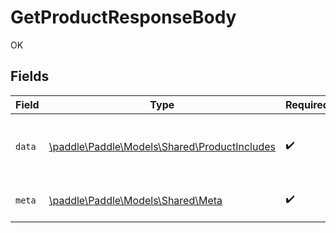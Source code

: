 # GetProductResponseBody

OK


## Fields

| Field                                                                                  | Type                                                                                   | Required                                                                               | Description                                                                            |
| -------------------------------------------------------------------------------------- | -------------------------------------------------------------------------------------- | -------------------------------------------------------------------------------------- | -------------------------------------------------------------------------------------- |
| `data`                                                                                 | [\paddle\Paddle\Models\Shared\ProductIncludes](../../models/shared/ProductIncludes.md) | :heavy_check_mark:                                                                     | Represents a product entity with included entities.                                    |
| `meta`                                                                                 | [\paddle\Paddle\Models\Shared\Meta](../../models/shared/Meta.md)                       | :heavy_check_mark:                                                                     | Information about this response.                                                       |